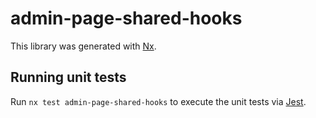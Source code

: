 # admin-page-shared-hooks

This library was generated with [Nx](https://nx.dev).

## Running unit tests

Run `nx test admin-page-shared-hooks` to execute the unit tests via [Jest](https://jestjs.io).
